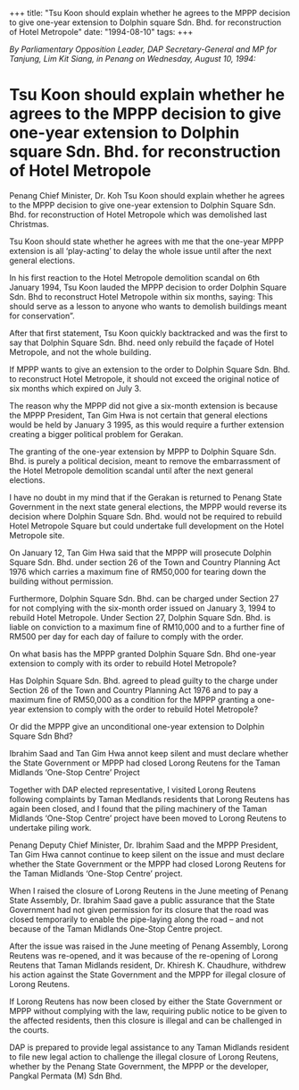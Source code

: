 +++ 
title: "Tsu Koon should explain whether he agrees to the MPPP decision to give one-year extension to Dolphin square Sdn. Bhd. for reconstruction of Hotel Metropole"
date: "1994-08-10"
tags:
+++

_By Parliamentary Opposition Leader, DAP Secretary-General and MP for Tanjung, Lim Kit Siang, in Penang on Wednesday, August 10, 1994:_

# Tsu Koon should explain whether he agrees to the MPPP decision to give one-year extension to Dolphin square Sdn. Bhd. for reconstruction of Hotel Metropole

Penang Chief Minister, Dr. Koh Tsu Koon should explain whether he agrees to the MPPP decision to give one-year extension to Dolphin Square Sdn. Bhd. for reconstruction of Hotel Metropole which was demolished last Christmas.</u>

Tsu Koon should state whether he agrees with me that the one-year MPPP extension is all ‘play-acting’ to delay the whole issue until after the next general elections.

In his first reaction to the Hotel Metropole demolition scandal on 6th January 1994, Tsu Koon lauded the MPPP decision to order Dolphin Square Sdn. Bhd to reconstruct Hotel Metropole within six months, saying: This should serve as a lesson to anyone who wants to demolish buildings meant for conservation”.

After that first statement, Tsu Koon quickly backtracked and was the first to say that Dolphin Square Sdn. Bhd. need only rebuild the façade of Hotel Metropole, and not the whole building.

If MPPP wants to give an extension to the order to Dolphin Square Sdn. Bhd. to reconstruct Hotel Metropole, it should not exceed the original notice of six months which expired on July 3.

The reason why the MPPP did not give a six-month extension is because the MPPP President, Tan Gim Hwa is not certain that general elections would be held by January 3 1995, as this would require a further extension creating a bigger political problem for Gerakan.

The granting of the one-year extension by MPPP to Dolphin Square Sdn. Bhd. is purely a political decision, meant to remove the embarrassment of the Hotel Metropole demolition scandal until after the next general elections.

I have no doubt in my mind that if the Gerakan is returned to Penang State Government in the next state general elections, the MPPP would reverse its decision where Dolphin Square Sdn. Bhd. would not be required to rebuild Hotel Metropole Square but could undertake full development on the Hotel Metropole site.

On January 12, Tan Gim Hwa said that the MPPP will prosecute Dolphin Square Sdn. Bhd. under section 26 of the Town and Country Planning Act 1976 which carries a maximum fine of RM50,000 for tearing down the building without permission.

Furthermore, Dolphin Square Sdn. Bhd. can be charged under Section 27 for not complying with the six-month order issued on January 3, 1994 to rebuild Hotel Metropole. Under Section 27, Dolphin Square Sdn. Bhd. is liable on conviction to a maximum fine of RM10,000 and to a further fine of RM500 per day for each day of failure to comply with the order.

On what basis has the MPPP granted Dolphin Square Sdn. Bhd one-year extension to comply with its order to rebuild Hotel Metropole?

Has Dolphin Square Sdn. Bhd. agreed to plead guilty to the charge under Section 26 of the Town and Country Planning Act 1976 and to pay a maximum fine of RM50,000 as a condition for the MPPP granting a one-year extension to comply with the order to rebuild Hotel Metropole?

Or did the MPPP give an unconditional one-year extension to Dolphin Square Sdn Bhd?

Ibrahim Saad and Tan Gim Hwa annot keep silent and must declare whether the State Government or MPPP had closed Lorong Reutens for the Taman Midlands ‘One-Stop Centre’ Project

Together with DAP elected representative, I visited Lorong Reutens following complaints by Taman Medlands residents that Lorong Reutens has again been closed, and I found that the piling machinery of the Taman Midlands ‘One-Stop Centre’ project have been moved to Lorong Reutens to undertake piling work.

Penang Deputy Chief Minister, Dr. Ibrahim Saad and the MPPP President, Tan Gim Hwa cannot continue to keep silent on the issue and must declare whether the State Government or the MPPP had closed Lorong Reutens for the Taman Midlands ‘One-Stop Centre’ project.

When I raised the closure of Lorong Reutens in the June meeting of Penang State Assembly, Dr. Ibrahim Saad gave a public assurance that the State Government had not given permission for its closure that the road was closed temporarily to enable the pipe-laying along the road – and not because of the Taman Midlands One-Stop Centre project.

After the issue was raised in the June meeting of Penang Assembly, Lorong Reutens was re-opened, and it was because of the re-opening of Lorong Reutens that Taman Midlands resident, Dr. Khiresh K. Chaudhure, withdrew his action against the State Government and the MPPP for illegal closure of Lorong Reutens.

If Lorong Reutens has now been closed by either the State Government or MPPP without complying with the law, requiring public notice to be given to the affected residents, then this closure is illegal and can be challenged in the courts.

DAP is prepared to provide legal assistance to any Taman Midlands resident to file new legal action to challenge the illegal closure of Lorong Reutens, whether by the Penang State Government, the MPPP or the developer, Pangkal Permata (M) Sdn Bhd.

 
